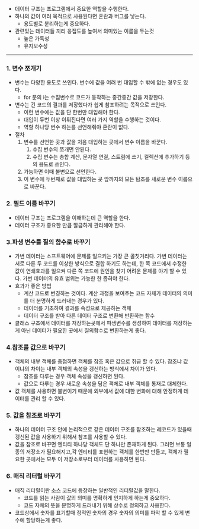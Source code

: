 - 데이터 구조는 프로그램에서 중요한 역할을 수행한다.
- 하나의 값이 여러 목적으로 사용된다면 혼란과 버그를 낳는다.
	- 용도별로 분리하는게 중요하다.
- 관련있는 데이터들 끼리 응집도를 높여서 의미있는 이름을 두는것
	- 높은 가독성
	- 유지보수성
---
### 1. 변수 쪼개기
- 변수는 다양한 용도로 쓰인다. 변수에 값을 여러 번 대입할 수 밖에 없는 경우도 있다.
	- for 문의 i는 수집변수로 코드가 동작하는 중간중간 값을 저장한다.
- 변수는 긴 코드의 결과를 저장했다가 쉽게 참조하려는 목적으로 쓰인다.
	- 이런 변수에는 값을 단 한번만 대입해야 한다.
	- 대입이 두번 이상 이뤄진다면 여러 가지 역할을 수행하는 것이다.
	- 역할 하나당 변수 하는를 선언해줘야 혼란이 없다.
- 절차
	1. 변수를 선언한 곳과 값을 처음 대입하는 곳에서 변수 이름을 바꾼다.
		1. 수집 변수의 쪼개면 안된다. 
		2. 수집 변수는 총합 계산, 문자열 연결, 스트림에 쓰기, 컬렉션에 추가하기 등의 용도로 쓰인다.
	2. 가능하면 이때 불변으로 선언한다.
	3. 이 변수에 두번째로 값을 대입하는 곳 앞까지의 모든 탐조를 새로운 변수 이름으로 바꾼다.
### 2. 필드 이름 바꾸기
- 데이터 구조는 프로그램을 이해하는데 큰 역할을 한다.
- 데이터 구조가 중요한 만큼 깔금하게 관리해야 한다.
### 3.파생 변수를 질의 함수로 바꾸기
- 가변 데이터는 소프트웨어에 문제를 일으키는 가장 큰 골칫거리다. 가변 데이터는 서로 다른 두 코드를 이상한 방식으로 결합 하기도 하는데, 한 쪽 코드에서 수정한 값이 연쇄효과를 일으켜 다른 쪽 코드에 원인을 찾기 어려운 문제를 야기 할 수 있다. 가변 데이터의 유효 범위는 가능한 한 좁혀야 한다.
- 효과가 좋은 방법 
	- 계산 코드로 변경하는 것이다. 계산 과정을 보여주는 코드 자체가 데이터의 의미를 더 분명하게 드러내는 경우가 있다.
	- 데이터를 기초하여 결과를 속성으로 제공하는 객체
	- 데이터 구조를 받아 다른 데이터 구조로 변환해 반환하는 함수
- 클래스 구조에서 데이터를 저장하는곳에서 파생변수를 생성하여 데이터를 저장하는게 아닌 데이터가 필요한 곳에서 질의함수로 변환하는게 좋다.
### 4.참조를 값으로 바꾸기
- 객체의 내부 객체를 중첩하면 객체를 참조 혹은 값으로 취급 할 수 있다. 참조냐 값이냐의 차이는 내부 객체의 속성을 갱신하는 방식에서 차이가 있다.
	- 참조를 다루는 경우 객체 속성을 갱신하면 된다. 
	- 값으로 다루는 경우 새로운 속성을 담은 객체로 내부 객체를 통재로 대체한다.
- 값 객체를 사용하면 불변이기 때문에 외부에서 값에 대한 변화에 대해 안정하게 데이터를 관리 할 수 있다.
### 5. 값을 참조로 바꾸기
- 하나의 데이터 구조 안에 논리적으로 같은 데이터 구조를 참조하는 레코드가 있을때 갱신된 값을 사용하기 위해서 참조를 사용할 수 있다.
- 값을 참조로 바꾸면 엔티티 하나당 객체도 단 하나만 존재하게 된다. 그러면 보통 일종의 저장소가 필요해지고,각 엔티티를 표현하는 객체를 한번만 만들고, 객체가 필요한 곳에서는 모두 이 저장소로부터 데이터를 사용하면 된다. 
### 6. 매직 리터럴 바꾸기
- 매직 리터럴이란 소스 코드에 등장하는 일반적인 리터럴값을 말한다.
	- 코드를 읽는 사람이 값의 의미를 명확하게 인지하게 하는게 중요하다.
	- 코드 자체의 뜻을 분명하게 드러내기 위해 상수로 정의하고 사용한다.
- 코드상에서 숫자를 표기할때 정적인 숫자의 경우 숫자의 의미를 파악 할 수 있게 변수에 할당하는게 좋다.





